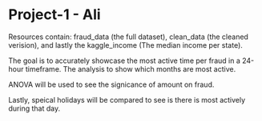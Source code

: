 # Project-1  - Ali 

Resources contain: fraud_data (the full dataset), clean_data (the cleaned verision), and lastly the kaggle_income (The median income per state).

The goal is to accurately showcase the most active time per fraud in a 24-hour timeframe.
The analysis to show which months are most active. 

ANOVA will be used to see the signicance of amount on fraud. 

Lastly, speical holidays will be compared to see is there is most actively during that day.
